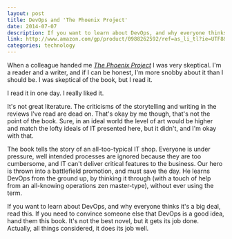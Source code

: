 ```yaml
---
layout: post
title: DevOps and 'The Phoenix Project'
date: 2014-07-07
description: If you want to learn about DevOps, and why everyone thinks it's a big deal, read this. If you need to convince someone else that DevOps is a good idea, hand them this book.
link: http://www.amazon.com/gp/product/0988262592/ref=as_li_tl?ie=UTF8&camp=1789&creative=390957&creativeASIN=0988262592&linkCode=as2&tag=blundin-20&linkId=Y6HIOJWKWU4FH5DH
categories: technology
---
```

When a colleague handed me [*The Phoenix Project*](http://www.amazon.com/gp/product/0988262592/ref=as_li_tl?ie=UTF8&camp=1789&creative=390957&creativeASIN=0988262592&linkCode=as2&tag=blundin-20&linkId=Y6HIOJWKWU4FH5DH) I was very skeptical.  I'm a reader and a writer, and if I can be honest, I'm more snobby about it than I should be. I was skeptical of the book, but I read it.

I read it in one day. I really liked it.

It's not great literature. The criticisms of the storytelling and writing in the reviews I've read are dead on. That's okay by me though, that's not the point of the book. Sure, in an ideal world the level of art would be higher and match the lofty ideals of IT presented here, but it didn't, and I'm okay with that.

The book tells the story of an all-too-typical IT shop. Everyone is under pressure, well intended processes are ignored because they are too cumbersome, and IT can't deliver critical features to the business. Our hero is thrown into a battlefield promotion, and must save the day. He learns DevOps from the ground up, by thinking it through (with a touch of help from an all-knowing operations zen master-type), without ever using the term.

If you want to learn about DevOps, and why everyone thinks it's a big deal, read this. If you need to convince someone else that DevOps is a good idea, hand them this book. It's not the best novel, but it gets its job done. Actually, all things considered, it does its job well.
